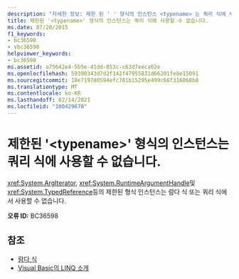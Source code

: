 ```yaml
---
description: "자세한 정보: 제한 된 ' ' 형식의 인스턴스 <typename> 는 쿼리 식에 사용할 수 없습니다."
title: 제한된 '<typename>' 형식의 인스턴스는 쿼리 식에 사용할 수 없습니다.
ms.date: 07/20/2015
f1_keywords:
- bc36598
- vbc36598
helpviewer_keywords:
- bc36598
ms.assetid: a75642e4-5b5e-41dd-853c-c63d7eeca62e
ms.openlocfilehash: 59390343d7d2f142f47955831d66201fe8e15091
ms.sourcegitcommit: 10e719780594efc781b15295e499c66f316068b8
ms.translationtype: MT
ms.contentlocale: ko-KR
ms.lasthandoff: 02/14/2021
ms.locfileid: "100429678"
---
```

# <a name="instance-of-restricted-type-typename-cannot-be-used-in-a-query-expression"></a>제한된 '\<typename>' 형식의 인스턴스는 쿼리 식에 사용할 수 없습니다.

<xref:System.ArgIterator>, <xref:System.RuntimeArgumentHandle>및 <xref:System.TypedReference>등의 제한된 형식 인스턴스는 람다 식 또는 쿼리 식에서 사용할 수 없습니다.  
  
 **오류 ID:** BC36598  
  
## <a name="see-also"></a>참조

- [람다 식](../programming-guide/language-features/procedures/lambda-expressions.md)
- [Visual Basic의 LINQ 소개](../programming-guide/language-features/linq/introduction-to-linq.md)
